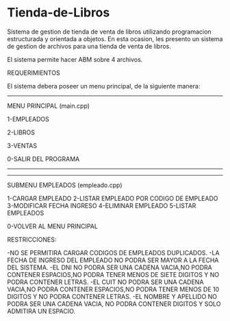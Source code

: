 # Tienda-de-Libros
Sistema de gestion de tienda de venta de libros utilizando programacion estructurada y orientada a objetos.
En esta ocasion, les presento un sistema de gestion de archivos para una tienda de venta de libros.

El sistema permite hacer ABM sobre 4 archivos.

REQUERIMIENTOS 

El sistema debera poseer un menu principal, de la siguiente manera:

-----------------------------------------------------------------------------------------
MENU PRINCIPAL (main.cpp)

1-EMPLEADOS

2-LIBROS

3-VENTAS

0-SALIR DEL PROGRAMA

-----------------------------------------------------------------------------------------

-----------------------------------------------------------------------------------------
SUBMENU EMPLEADOS (empleado.cpp)

1-CARGAR EMPLEADO
2-LISTAR EMPLEADO POR CODIGO DE EMPLEADO
3-MODIFICAR FECHA INGRESO
4-ELIMINAR EMPLEADO
5-LISTAR EMPLEADOS

0-VOLVER AL MENU PRINCIPAL

RESTRICCIONES:

-NO SE PERMITIRA CARGAR CODIGOS DE EMPLEADOS DUPLICADOS.
-LA FECHA DE INGRESO DEL EMPLEADO NO PODRA SER MAYOR A LA FECHA DEL SISTEMA.
-EL DNI NO PODRA SER UNA CADENA VACIA,NO PODRA CONTENER ESPACIOS,NO PODRA TENER MENOS DE SIETE DIGITOS Y NO PODRA CONTENER LETRAS.
-EL CUIT NO PODRA SER UNA CADENA VACIA,NO PODRA CONTENER ESPACIOS,NO PODRA TENER MENOS DE 10 DIGITOS Y NO PODRA CONTENER LETRAS.
-EL NOMBRE Y APELLIDO NO PODRA SER UNA CADENA VACIA, NO PODRA CONTENER DIGITOS Y SOLO ADMITIRA UN ESPACIO.
